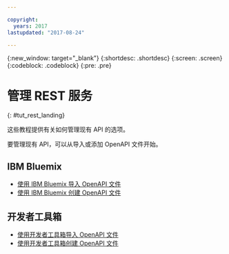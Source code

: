```yaml
---

copyright:
  years: 2017
lastupdated: "2017-08-24"

---
```



{:new_window: target="_blank"}
{:shortdesc: .shortdesc}
{:screen: .screen}
{:codeblock: .codeblock}
{:pre: .pre}

# 管理 REST 服务
{: #tut_rest_landing}

这些教程提供有关如何管理现有 API 的选项。

要管理现有 API，可以从导入或添加 OpenAPI 文件开始。

## IBM Bluemix

- [使用 IBM Bluemix 导入 OpenAPI 文件](tut_import_openapi_rest_bm.html)
- [使用 IBM Bluemix 创建 OpenAPI 文件](tut_add_openapi_rest_bm.html)

## 开发者工具箱

- [使用开发者工具箱导入 OpenAPI 文件](tut_import_openapi_rest_tk.html)
- [使用开发者工具箱创建 OpenAPI 文件](tut_add_openapi_rest_tk.html)










